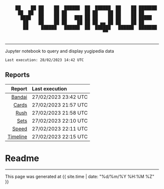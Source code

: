 <div align='center'>
    <pre>
    ██    ██ ██    ██  ██████  ██  ██████  ██    ██ ███████ ██████  ██    ██ 
     ██  ██  ██    ██ ██       ██ ██    ██ ██    ██ ██      ██   ██  ██  ██  
      ████   ██    ██ ██   ███ ██ ██    ██ ██    ██ █████   ██████    ████   
       ██    ██    ██ ██    ██ ██ ██ ▄▄ ██ ██    ██ ██      ██   ██    ██    
       ██     ██████   ██████  ██  ██████   ██████  ███████ ██   ██    ██    
                                      ▀▀                                     
    </pre>
</div>

---

Jupyter notebook to query and display yugipedia data

    Last execution: 28/02/2023 14:42 UTC

## Reports

|                    Report | Last execution       |
| -------------------------:|:-------------------- |
| [Bandai](Bandai.html) | 27/02/2023 23:42 UTC |
| [Cards](Cards.html) | 27/02/2023 21:57 UTC |
| [Rush](Rush.html) | 27/02/2023 21:58 UTC |
| [Sets](Sets.html) | 27/02/2023 22:10 UTC |
| [Speed](Speed.html) | 27/02/2023 22:11 UTC |
| [Timeline](Timeline.html) | 27/02/2023 22:15 UTC |

# Readme

---

This page was generated at <time datetime="{{ site.time | date_to_xmlschema }}">{{ site.time | date: "%d/%m/%Y %H:%M %Z" }}</time>

